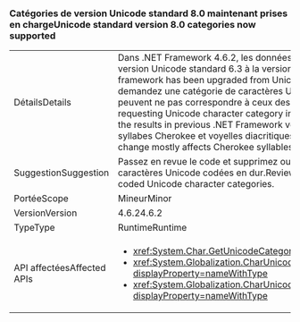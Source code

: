 ### <a name="unicode-standard-version-80-categories-now-supported"></a><span data-ttu-id="8fa0d-101">Catégories de version Unicode standard 8.0 maintenant prises en charge</span><span class="sxs-lookup"><span data-stu-id="8fa0d-101">Unicode standard version 8.0 categories now supported</span></span>

|   |   |
|---|---|
|<span data-ttu-id="8fa0d-102">Détails</span><span class="sxs-lookup"><span data-stu-id="8fa0d-102">Details</span></span>|<span data-ttu-id="8fa0d-103">Dans .NET Framework 4.6.2, les données Unicode dans le framework ont été mises à niveau de la version Unicode standard 6.3 à la version 8.0.</span><span class="sxs-lookup"><span data-stu-id="8fa0d-103">In .NET Framework 4.6.2, Unicode data in the framework has been upgraded from Unicode standard version 6.3 to version 8.0.</span></span>  <span data-ttu-id="8fa0d-104">Quand vous demandez une catégorie de caractères Unicode dans .NET Framework 4.6.2, certains résultats peuvent ne pas correspondre à ceux des versions précédentes du .NET Framework.</span><span class="sxs-lookup"><span data-stu-id="8fa0d-104">When requesting Unicode character category in .NET Framework 4.6.2, some results might not match the results in previous .NET Framework versions.</span></span>  <span data-ttu-id="8fa0d-105">Ce changement affecte principalement les syllabes Cherokee et voyelles diacritiques nouveau taï-lue ainsi que les accents toniques.</span><span class="sxs-lookup"><span data-stu-id="8fa0d-105">This change mostly affects Cherokee syllables and New Tai Lue vowels signs and tone marks.</span></span>|
|<span data-ttu-id="8fa0d-106">Suggestion</span><span class="sxs-lookup"><span data-stu-id="8fa0d-106">Suggestion</span></span>|<span data-ttu-id="8fa0d-107">Passez en revue le code et supprimez ou modifiez la logique qui varie selon les catégories de caractères Unicode codées en dur.</span><span class="sxs-lookup"><span data-stu-id="8fa0d-107">Review code and remove/change logic that depends on hard-coded Unicode character categories.</span></span>|
|<span data-ttu-id="8fa0d-108">Portée</span><span class="sxs-lookup"><span data-stu-id="8fa0d-108">Scope</span></span>|<span data-ttu-id="8fa0d-109">Mineur</span><span class="sxs-lookup"><span data-stu-id="8fa0d-109">Minor</span></span>|
|<span data-ttu-id="8fa0d-110">Version</span><span class="sxs-lookup"><span data-stu-id="8fa0d-110">Version</span></span>|<span data-ttu-id="8fa0d-111">4.6.2</span><span class="sxs-lookup"><span data-stu-id="8fa0d-111">4.6.2</span></span>|
|<span data-ttu-id="8fa0d-112">Type</span><span class="sxs-lookup"><span data-stu-id="8fa0d-112">Type</span></span>|<span data-ttu-id="8fa0d-113">Runtime</span><span class="sxs-lookup"><span data-stu-id="8fa0d-113">Runtime</span></span>|
|<span data-ttu-id="8fa0d-114">API affectées</span><span class="sxs-lookup"><span data-stu-id="8fa0d-114">Affected APIs</span></span>|<ul><li><xref:System.Char.GetUnicodeCategory(System.Char)?displayProperty=nameWithType></li><li><xref:System.Globalization.CharUnicodeInfo.GetUnicodeCategory(System.Char)?displayProperty=nameWithType></li><li><xref:System.Globalization.CharUnicodeInfo.GetUnicodeCategory(System.String,System.Int32)?displayProperty=nameWithType></li></ul>|

